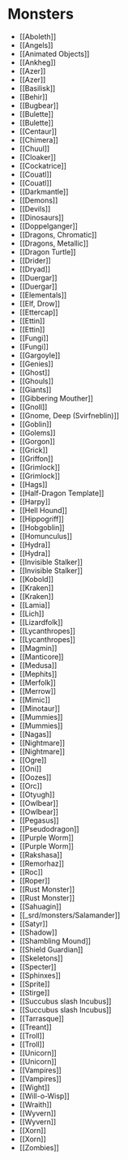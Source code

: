 # Monsters
- [[Aboleth]]
- [[Angels]]
- [[Animated Objects]]
- [[Ankheg]]
- [[Azer]]
- [[Azer]]
- [[Basilisk]]
- [[Behir]]
- [[Bugbear]]
- [[Bulette]]
- [[Bulette]]
- [[Centaur]]
- [[Chimera]]
- [[Chuul]]
- [[Cloaker]]
- [[Cockatrice]]
- [[Couatl]]
- [[Couatl]]
- [[Darkmantle]]
- [[Demons]]
- [[Devils]]
- [[Dinosaurs]]
- [[Doppelganger]]
- [[Dragons, Chromatic]]
- [[Dragons, Metallic]]
- [[Dragon Turtle]]
- [[Drider]]
- [[Dryad]]
- [[Duergar]]
- [[Duergar]]
- [[Elementals]]
- [[Elf, Drow]]
- [[Ettercap]]
- [[Ettin]]
- [[Ettin]]
- [[Fungi]]
- [[Fungi]]
- [[Gargoyle]]
- [[Genies]]
- [[Ghost]]
- [[Ghouls]]
- [[Giants]]
- [[Gibbering Mouther]]
- [[Gnoll]]
- [[Gnome, Deep (Svirfneblin)]]
- [[Goblin]]
- [[Golems]]
- [[Gorgon]]
- [[Grick]]
- [[Griffon]]
- [[Grimlock]]
- [[Grimlock]]
- [[Hags]]
- [[Half-Dragon Template]]
- [[Harpy]]
- [[Hell Hound]]
- [[Hippogriff]]
- [[Hobgoblin]]
- [[Homunculus]]
- [[Hydra]]
- [[Hydra]]
- [[Invisible Stalker]]
- [[Invisible Stalker]]
- [[Kobold]]
- [[Kraken]]
- [[Kraken]]
- [[Lamia]]
- [[Lich]]
- [[Lizardfolk]]
- [[Lycanthropes]]
- [[Lycanthropes]]
- [[Magmin]]
- [[Manticore]]
- [[Medusa]]
- [[Mephits]]
- [[Merfolk]]
- [[Merrow]]
- [[Mimic]]
- [[Minotaur]]
- [[Mummies]]
- [[Mummies]]
- [[Nagas]]
- [[Nightmare]]
- [[Nightmare]]
- [[Ogre]]
- [[Oni]]
- [[Oozes]]
- [[Orc]]
- [[Otyugh]]
- [[Owlbear]]
- [[Owlbear]]
- [[Pegasus]]
- [[Pseudodragon]]
- [[Purple Worm]]
- [[Purple Worm]]
- [[Rakshasa]]
- [[Remorhaz]]
- [[Roc]]
- [[Roper]]
- [[Rust Monster]]
- [[Rust Monster]]
- [[Sahuagin]]
- [[_srd/monsters/Salamander]]
- [[Satyr]]
- [[Shadow]]
- [[Shambling Mound]]
- [[Shield Guardian]]
- [[Skeletons]]
- [[Specter]]
- [[Sphinxes]]
- [[Sprite]]
- [[Stirge]]
- [[Succubus slash Incubus]]
- [[Succubus slash Incubus]]
- [[Tarrasque]]
- [[Treant]]
- [[Troll]]
- [[Troll]]
- [[Unicorn]]
- [[Unicorn]]
- [[Vampires]]
- [[Vampires]]
- [[Wight]]
- [[Will-o-Wisp]]
- [[Wraith]]
- [[Wyvern]]
- [[Wyvern]]
- [[Xorn]]
- [[Xorn]]
- [[Zombies]]